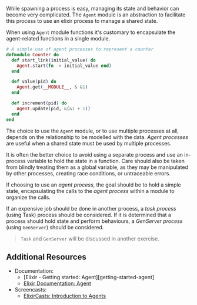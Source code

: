 While spawning a process is easy, managing its state and behavior can become very complicated. The `Agent` module is an abstraction to facilitate this process to use an elixir process to manage a shared state.

When using `Agent` module functions it's customary to encapsulate the agent-related functions in a single module.

```elixir
# A simple use of agent processes to represent a counter
defmodule Counter do
  def start_link(initial_value) do
    Agent.start(fn -> initial_value end)
  end

  def value(pid) do
    Agent.get(__MODULE__, & &1)
  end

  def increment(pid) do
    Agent.update(pid, &(&1 + 1))
  end
end
```

The choice to use the `Agent` module, or to use multiple processes at all, depends on the relationship to be modelled with the data. _Agent processes_ are useful when a shared state must be used by multiple processes.

It is often the better choice to avoid using a separate process and use an in-process variable to hold the state in a function. Care should also be taken from blindly treating them as a global variable, as they may be manipulated by other processes, creating race conditions, or untraceable errors.

If choosing to use an _agent process_, the goal should be to hold a simple state, encapsulating the calls to the _agent process_ within a module to organize the calls.

If an expensive job should be done in another process, a _task process_ (using Task) process should be considered. If it is determined that a process should hold state and perform behaviours, a _GenServer process_ (using `GenServer`) should be considered.

> `Task` and `GenServer` will be discussed in another exercise.

## Additional Resources

- Documentation:
  - [Elixir - Getting started: Agent][getting-started-agent]
  - [Elixir Documentation: Agent][elixir-doc-agent]
- Screencasts:
  - [ElixirCasts: Introduction to Agents][elixircasts-agent]

[elixircasts-agent]: https://elixircasts.io/intro-to-agents
[elixir-doc-agent]: https://hexdocs.pm/elixir/Agent.html
[getting-started-elixir]: https://elixir-lang.org/getting-started/mix-otp/agent.html
